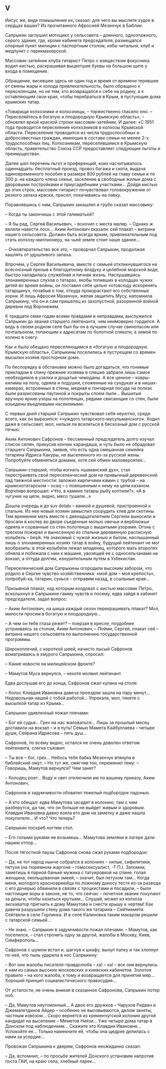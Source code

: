 ## V

Иисус же, видя помышления их, сказал: для чего вы мыслите худое в сердцах ваших?
Из прочитанного Афросией Мезенчук в Библии.

Сапрыкин заглушил мотоцикл у сельсовета – длинного, одноэтажного, серого здания, где, кроме кабинета председателя, размещался опорный пункт милиции с паспортным столом, изба-читальня, клуб и медпункт с парикмахерской.

Массовик-затейник клуба гитарист Петро с изяществом фокусника водил кистью, раскрашивая выцветшие буквы на большом щите у входа в помещение.

Обращение, висевшее здесь не один год и время от времени терявшее от смены жары и холода привлекательность, было обращено к переселенцам, но не тем, кто возвращался к себе на родину, а к оставляющим свои края, чтобы перебраться в Крым, в пустующие дома крымских татар.

«Товарищи колхозники и колхозницы, – торжественно гласило оно.
– Переселяйтесь в богатую и плодородную Крымскую область», – обновлял яркой краской строки массовик-затейник.
И далее: «С 1951 года проводится переселение колхозников в колхозы Крымской области.
Переселение проводится из числа трудоспособных и добросовестных граждан, имеющих в составе семьи не менее 2-х трудоспособных лиц.
Колхозникам, переселившимся в Крымскую область, правительство Союза ССР предоставляет следующие льготы и преимущества».

Далее шел перечень льгот и преференций, коих насчитывалось одиннадцать: бесплатный проезд, провоз багажа и скота, выдача единовременного пособия в размере 800 рублей на главу семьи и по 300 р. на каждого члена семьи, заселение в свободные жилые дома с дворовыми постройками и приусадебными участками…
Дойдя кистью до этих строк, массовик-гитарист почувствовал головокружение от резкого запаха краски, присел, покачиваясь на лавку.

Поравнявшись с ним, Сапрыкин закашлял и грубо сказал массовику:

– Когда ты закончишь с этой галиматьей?

– Я бы рад, Сергей Васильевич, – вскочил с места маляр.
– Однако ж велели навести лоск…
Аким Антонович сказали: сей плакат – витрина нашего сельсовета.
Должен быть всегда ярким, привлекательным под стать колхозу-миллионеру, на чьей земле стоит наше здание…

– Очковтирательство все это, – проворчал Сапрыкин, продолжая кашлять от удушливого запаха.

Впрочем, у Сергея Васильевича, вместе с семьей откликнувшегося на всесоюзный призыв к благодатному воздуху и целебной морской воде, быстро наладилась служебная и личная жизнь.
Наслушавшись злонамеренных слухов о татарах, якобы топивших в колодцах чужих детей во время войны, он поставил себе целью «отовсюду искоренять татарщину», позабыв о том, откуда произрастают его собственные корни.
И лишь Афросия Мазенчук, желая защитить Мусу, напомнила Сапрыкину, что он и сам пришелец из захолустной, разоренной войной деревни под Воронежем.

К тридцати семи годам всеми правдами и неправдами, выслужился Сапрыкин до звания старшего лейтенанта, чем неимоверно гордился.
А ведь в своем родном селе был бы он в лучшем случае свинопасом или почтальоном, топающим к адресатам по болотной слякоти, а зимой по колено в снегу.

Как и было обещано переселяющимся в «богатую и плодородную Крымскую область», Сапрыкины поселились в пустующем со времен высылки хозяев просторном доме.

По беспорядку в обстановке можно было догадаться, что гонимые прикладом в спину прежние хозяева в спешке забрали лишь самое необходимое в узелки и дощатые чемоданы.
А все ценное – ковры-килимы на полу, одеяла и подушки, сложенные на сундуках и в нишах-камерах, встроенных в стены, медная и гончарная посуда на полках были разрисованы паутиной и покрыты слоем пыли…
Вышитые вручную яркие узоры на полотенцах, рядами свисающие со стен, были изъедены въедливыми насекомыми.

С первых дней старший Сапрыкин чувствовал себя неуютно, среди всего, как он выразился: «чуждого татарского-мусульманского».
Ходил даже в сельсовет, мол, нельзя ли вселиться в бесхозный дом с русской печью.

Аким Антонович Сафронов – бессменный председатель долго изучал список селян, прикусив кончик карандаша, и чуть было не обрадовал старшего Сапрыкина, заявив, что есть одна смешанная семейка татарина Идриса Какуры, не выселенного из-за русской жены.
Попробуйте обменяться домами, хотя сей обмен маловероятен…

Сапрыкин-старший, чтобы изгнать «шаманский дух», стал перестраивать свой переселенческий дом на привычный деревенский лад таежной местности: заложил кирпичами камин с трубой – на крымскотатарском – ocaq – с повешенным к нему на цепи казаном.
Ворчливо вопрошал: «Что, в камине татары рыбу коптили?», «А в чугунке на цепи, видно, мясо тушили…»

Дошла очередь и до suv dolabı – ванной и душевой, пристроенной к спальне.
Из нее новый хозяин замыслил соорудить хлев для скотины.
Тем временем мать вместе с двенадцатилетним Сергеем выносили и бросали в костер во дворе съеденные молью овечьи и верблюжьи одеяла и сорванные со стен полотенца с вышитыми узорами.
Огонь с треском пожирал и вынесенную из спальни деревянную расписную колыбель – beşik.
Не знакомый с чужой жизнью и бытом, наслышанный лишь о злонамеренных кознях татар в войну, будущий лейтенант не мог вообразить: в этой колыбели лежал младенец, которого мать второпях обняла и побежала с ним к машине, увозящей ее с односельчанами на вокзал, а оттуда долгим, изнурительным путем в Узбекистан.

Переселенческий дом Сапрыкины огородили высоким забором, что родило в Сергее чувство хозяйственника: «мой дом – моя крепость», попробуй-ка, татарин, сунься – отправим назад, в ссыльные края…

Призывной плакат, над которым колдовал с кистью массовик Петро, всколыхнул в Сапрыкине гамму чувств и посему, едва зайдя в кабинет председателя, задал вопрос:

– Аким Антонович, на шиша каждый сезон перекрашивать плакат?
Мол, милости просим в богатую и плодородную…

– А чем он тебе глаза режет?
– поерзал в кресле, поудобнее устраиваясь за столом, Аким Антонович, – Пойми, Сергей, плакат сей – витрина нашего сельсовета по выполнению государственной программы.

Широкоплечий, с короткой шеей, начисто лысый Сафронов всматриваясь в хмурого Сапрыкина, спросил:

– Какие новости на милицейском фронте?

– Мамутов Муса вернулся, – нехотя молвил лейтенант.

Едва дослушав его до конца, Сафронов сжал кулаки на столе:

– Колос Клавдия Ивановна давеча проездом зашла на пару минут…
Недовольная нашей с тобой работой…
Упрекала, мол, тянете с высылкой татар из Крыма…

Сапрыкин удивленный пожал плечами:

– Бог ей судья…
Грех на нас жаловаться…
Лишь за прошлый месяц доставили на вокзал – и в путь!
Семью Мамета Кайбуллаева – четыре души, Сейрана Идрисова – пять душ…

Сафронов, по всему видно, остался не очень доволен ответом лейтенанта, слегка съязвил:

– Ты все – бог, грех…
Небось тебя бабка Мезенчук втянула в библейский омут.
– Но тут же, смягчив тон, переменил тему:
– Говоришь, Мамутов вернулся?
Чем занят?

– Колодец роет…
Воду и свет отключили им по вашему приказу, Аким Антонович,

Сафронов в задумчивости обхватил тяжелый подбородок ладонью.

– А кто обещал: едва Мамутова засадят в колонию, там с ним разберутся, да так, что он больше не выйдет живым и здоровым.
Клавдия Ивановна давно взяла его дом на заметку и даже нашла покупателя…
И что?
Что теперь?

Сапрыкин поскреб ногтем стол.

– Его голыми руками не возьмешь…
Мамутова земляки в лагере дали нашим отпор…

После тягостной паузы Сафронов снова сжал руками подбородок:

– Да, не тот народ нынче собрался в колониях – хилые, сифилитики, петухи (на тюремном жаргоне – гомосексуалист, -Т.П.).
Запомни, заметишь в парной баньке мужика с татуировкой на спине: голая женщина, окольцованная змеей, – значит, был петухом там…
Когда меня, молодого красноармейца по ложному доносу тестя из-за развода с его дочерью обвинили в связях с троцкистами и посадили, – были настоящие воры в законе, не то, что сейчас – почетное звание покупают за деньги, чтобы казаться крутыми…
Слушай, может из колхоза экскаватор пригнать к дому Мамутова и снести крышу к чертям!
Как давеча разрушили стену дома такого же татарина – Сейтмемета Сейтвели в селе Горлинка.
И в селе Калиновка таким макаром решили с татарской семьей…

– Не знаю, – Сапрыкин в задумчивости пожал плечами.
– Мамутов, как поселился, – стал строчить одну за другой, жалобы в Москву, Киев, Симферополь…

Сафронов с шумом встал и, шагнув к шкафу, вынул папку и так хлопнул по ней, что пыль ударила в нос Сапрыкину:

– Вот они жалобы писателя-правдолюба – ха! – ха!
– все они вернулись к нам из самых высоких московских и киевских кабинетов.
Золотое правило – на кого жалоба, к тому и возвращается для принятия мер…
Хороший принцип социалистического правосудия…

От усталости, не очень вникая в сказанное Сафронова, Сапрыкин потер лоб.

– Да, Мамутов неугомонный…
А двое его дружков – Чарухов Ридван и Джемалетдинов Айдер – особенно не высовываются, делом заняты, частным извозом…
Скоро вернется из кременчугской колонии другой кандидат на выселение – Меметов Ниязи…
Уже четыре дома татар в Донском под наблюдением…
Скажите это Клавдии Ивановне…
Успокойте ее…
Только намекните ей, чтобы она щедрее делилась с нами за усердие…

Провожая Сапрыкина к дверям, Сафронов неожиданно сказал:

– Да, вспомнил, – по просьбе жителей Донского установим напротив поста ГАИ, на краю села, хлебный ларек…

